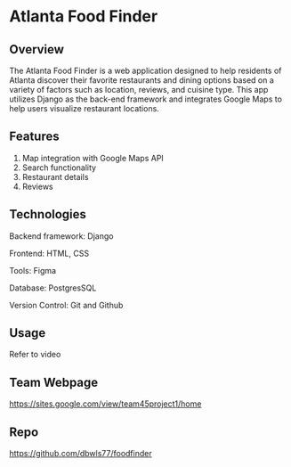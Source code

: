 # Atlanta Food Finder

## Overview 
The Atlanta Food Finder is a web application designed to help residents of Atlanta discover their favorite restaurants and dining options based on a variety of factors such as location, reviews, and cuisine type. This app utilizes Django as the back-end framework and integrates Google Maps to help users visualize restaurant locations. 

## Features 
1. Map integration with Google Maps API
2. Search functionality
3. Restaurant details 
4. Reviews

## Technologies 
Backend framework: Django 

Frontend: HTML, CSS

Tools: Figma

Database: PostgresSQL 

Version Control: Git and Github 

## Usage
Refer to video 

## Team Webpage 

https://sites.google.com/view/team45project1/home

## Repo 

https://github.com/dbwls77/foodfinder


